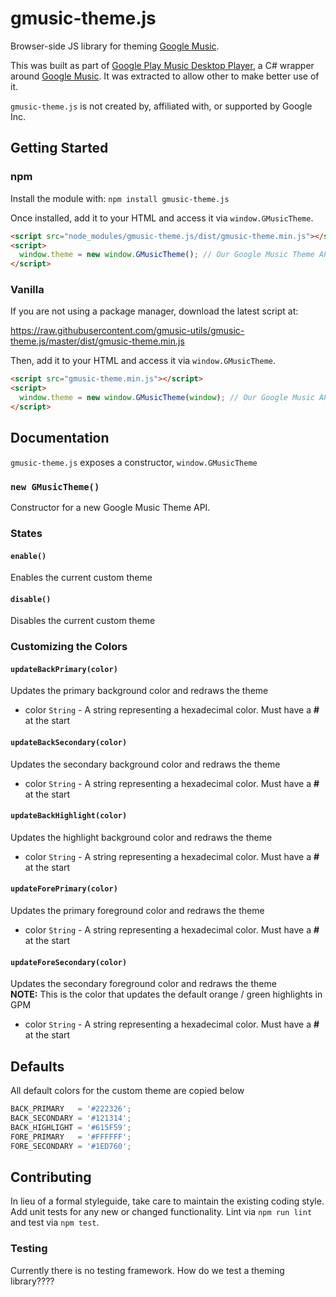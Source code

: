 # gmusic-theme.js

Browser-side JS library for theming [Google Music][].

[Google Music]: https://play.google.com/music/

This was built as part of [Google Play Music Desktop Player][], a C# wrapper around [Google Music][].  It was extracted to allow other to make better use of it.

`gmusic-theme.js` is not created by, affiliated with, or supported by Google Inc.

[Google Play Music Desktop Player]: https://github.com/MarshallOfSound/Google-Play-Music-Desktop-Player-UNOFFICIAL-
[Google Music]: https://play.google.com/music/listen

## Getting Started
### npm
Install the module with: `npm install gmusic-theme.js`

Once installed, add it to your HTML and access it via `window.GMusicTheme`.

```html
<script src="node_modules/gmusic-theme.js/dist/gmusic-theme.min.js"></script>
<script>
  window.theme = new window.GMusicTheme(); // Our Google Music Theme API
</script>
```

### Vanilla
If you are not using a package manager, download the latest script at:

https://raw.githubusercontent.com/gmusic-utils/gmusic-theme.js/master/dist/gmusic-theme.min.js

Then, add it to your HTML and access it via `window.GMusicTheme`.

```html
<script src="gmusic-theme.min.js"></script>
<script>
  window.theme = new window.GMusicTheme(window); // Our Google Music API
</script>
```

## Documentation
`gmusic-theme.js` exposes a constructor, `window.GMusicTheme`

### `new GMusicTheme()`
Constructor for a new Google Music Theme API.

### States

#### `enable()`
Enables the current custom theme

#### `disable()`
Disables the current custom theme

### Customizing the Colors

#### `updateBackPrimary(color)`
Updates the primary background color and redraws the theme

- color `String` - A string representing a hexadecimal color.  Must have a **#** at the start

#### `updateBackSecondary(color)`
Updates the secondary background color and redraws the theme

- color `String` - A string representing a hexadecimal color.  Must have a **#** at the start

#### `updateBackHighlight(color)`
Updates the highlight background color and redraws the theme

- color `String` - A string representing a hexadecimal color.  Must have a **#** at the start

#### `updateForePrimary(color)`
Updates the primary foreground color and redraws the theme

- color `String` - A string representing a hexadecimal color.  Must have a **#** at the start

#### `updateForeSecondary(color)`
Updates the secondary foreground color and redraws the theme  
**NOTE:** This is the color that updates the default orange / green highlights in GPM

- color `String` - A string representing a hexadecimal color.  Must have a **#** at the start

## Defaults
All default colors for the custom theme are copied below

```js
BACK_PRIMARY   = '#222326';
BACK_SECONDARY = '#121314';
BACK_HIGHLIGHT = '#615F59';
FORE_PRIMARY   = '#FFFFFF';
FORE_SECONDARY = '#1ED760';
```


## Contributing
In lieu of a formal styleguide, take care to maintain the existing coding style. Add unit tests for any new or changed functionality. Lint via `npm run lint` and test via `npm test`.

### Testing
Currently there is no testing framework.  How do we test a theming library????
